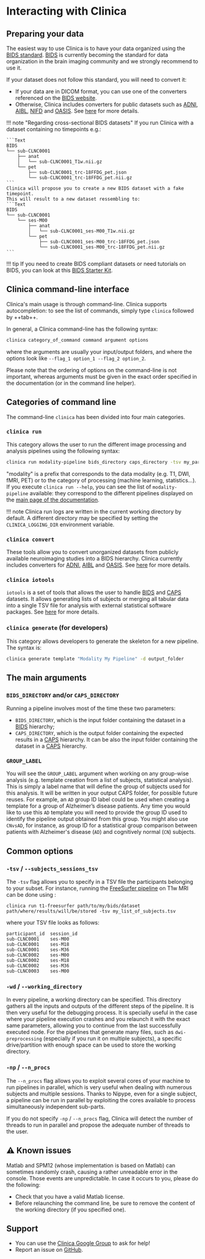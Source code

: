 <!-- markdownlint-disable MD046 -->
# Interacting with Clinica

## Preparing your data

The easiest way to use Clinica is to have your data organized using the [BIDS standard](http://bids.neuroimaging.io/).
[BIDS](http://bids.neuroimaging.io/) is currently becoming the standard for data organization in the brain imaging community and we strongly recommend to use it.

If your dataset does not follow this standard, you will need to convert it:

- If your data are in DICOM format, you can use one of the converters referenced on the [BIDS website](https://bids.neuroimaging.io/benefits.html#converters).
- Otherwise, Clinica includes converters for public datasets such as [ADNI](http://adni.loni.usc.edu/), [AIBL](https://aibl.csiro.au), [NIFD](http://4rtni-ftldni.ini.usc.edu/) and [OASIS](http://www.oasis-brains.org).
See [here](../DatabasesToBIDS) for more details.

!!! note "Regarding cross-sectional BIDS datasets"
    If you run Clinica with a dataset containing no timepoints e.g.:

    ```Text
    BIDS
    └── sub-CLNC0001
        ├── anat
        │   └── sub-CLNC0001_T1w.nii.gz
        └── pet
            ├── sub-CLNC0001_trc-18FFDG_pet.json
            └── sub-CLNC0001_trc-18FFDG_pet.nii.gz
    ```
    Clinica will propose you to create a new BIDS dataset with a fake timepoint.
    This will result to a new dataset ressembling to:
    ```Text
    BIDS
    └── sub-CLNC0001
        └── ses-M00
            ├── anat
            │   └── sub-CLNC0001_ses-M00_T1w.nii.gz
            └── pet
                ├── sub-CLNC0001_ses-M00_trc-18FFDG_pet.json
                └── sub-CLNC0001_ses-M00_trc-18FFDG_pet.nii.gz
    ```

!!! tip
     If you need to create BIDS compliant datasets or need tutorials on BIDS, you can look at this [BIDS Starter Kit](https://github.com/INCF/bids-starter-kit/).

## Clinica command-line interface

Clinica's main usage is through command-line.
Clinica supports autocompletion: to see the list of commands, simply type `clinica` followed by ++tab++.

In general, a Clinica command-line has the following syntax:

```bash
clinica category_of_command command argument options
```

where the arguments are usually your input/output folders, and where the options look like `--flag_1 option_1 --flag_2 option_2`.

Please note that the ordering of options on the command-line is not important, whereas arguments must be given in the exact order specified in the documentation (or in the command line helper).

## Categories of command line

The command-line `clinica` has been divided into four main categories.

### `clinica run`

This category allows the user to run the different image processing and analysis pipelines using the following syntax:

```bash
clinica run modality-pipeline bids_directory caps_directory -tsv my_participants.tsv
```

"modality" is a prefix that corresponds to the data modality (e.g. T1, DWI, fMRI, PET) or to the category of processing (machine learning, statistics...).
If you execute `clinica run --help`, you can see the list of `modality-pipeline` available: they correspond to the different pipelines displayed on the [main page of the documentation](..).

!!! note
    Clinica run logs are written in the current working directory by default. A different directory may be specified by setting the `CLINICA_LOGGING_DIR` environment variable.

### `clinica convert`

These tools allow you to convert unorganized datasets from publicly available neuroimaging studies into a BIDS hierarchy.
Clinica currently includes converters for [ADNI](http://adni.loni.usc.edu/), [AIBL](https://aibl.csiro.au) and [OASIS](http://www.oasis-brains.org).
See [here](../DatabasesToBIDS) for more details.

### `clinica iotools`

`iotools` is a set of tools that allows the user to handle [BIDS](http://bids.neuroimaging.io) and [CAPS](../CAPS/Introduction) datasets.
It allows generating lists of subjects or merging all tabular data into a single TSV file for analysis with external statistical software packages.
See [here](../IO) for more details.

### `clinica generate` (for developers)

This category allows developers to generate the skeleton for a new pipeline.
The syntax is:

```bash
clinica generate template "Modality My Pipeline" -d output_folder
```

## The main arguments

### `BIDS_DIRECTORY` and/or `CAPS_DIRECTORY`

Running a pipeline involves most of the time these two parameters:

- `BIDS_DIRECTORY`, which is the input folder containing the dataset in a [BIDS](../BIDS) hierarchy;
- `CAPS_DIRECTORY`, which is the output folder containing the expected results in a [CAPS](../CAPS/Introduction) hierarchy.
It can be also the input folder containing the dataset in a [CAPS](../CAPS/Introduction) hierarchy.

### `GROUP_LABEL`

You will see the `GROUP_LABEL` argument when working on any group-wise analysis (e.g. template creation from a list of subjects, statistical analysis).
This is simply a label name that will define the  group of subjects used for this analysis.
It will be written in your output CAPS folder, for possible future reuses.
For example, an `AD` group ID label could be used when creating a template for a group of Alzheimer’s disease patients.
Any time you would like to use this `AD` template you will need to provide the group ID used to identify the pipeline output obtained from this group.
You might also use `CNvsAD`, for instance, as group ID for a statistical group comparison between patients with Alzheimer's disease (`AD`) and cognitively normal (`CN`) subjects.

## Common options

### `-tsv` / `--subjects_sessions_tsv`

The `-tsv` flag allows you to specify in a TSV file the participants belonging to your subset.
For instance, running the [FreeSurfer pipeline](../Pipelines/T1_FreeSurfer) on T1w MRI can be done using :

```shell
clinica run t1-freesurfer path/to/my/bids/dataset path/where/results/will/be/stored -tsv my_list_of_subjects.tsv
```

where your TSV file looks as follows:

```text
participant_id  session_id
sub-CLNC0001    ses-M00
sub-CLNC0001    ses-M18
sub-CLNC0001    ses-M36
sub-CLNC0002    ses-M00
sub-CLNC0002    ses-M18
sub-CLNC0002    ses-M36
sub-CLNC0003    ses-M00
```
<!-- Note that to make the display clearer, the rows contain successive tabs, which should not happen in an actual TSV file. -->

### `-wd` / `--working_directory`

In every pipeline, a working directory can be specified.
This directory gathers all the inputs and outputs of the different steps of the pipeline.
It is then very useful for the debugging process.
It is specially useful in the case where your pipeline execution crashes and you relaunch it with the exact same parameters, allowing you to continue from the last successfully executed node. <!--If you do not specify any working directory, a temporary one will be created, then deleted at the end if everything went well.--> For the pipelines that generate many files, such as `dwi-preprocessing` (especially if you run it on multiple subjects), a specific drive/partition with enough space can be used to store the working directory.

### `-np` / `--n_procs`

The `--n_procs` flag allows you to exploit several cores of your machine to run pipelines in parallel, which is very useful when dealing with numerous subjects and multiple sessions.
Thanks to Nipype, even for a single subject, a pipeline can be run in parallel by exploiting the cores available to process simultaneously independent sub-parts.

If you do not specify `-np` / `--n_procs` flag, Clinica will detect the number of threads to run in parallel and propose the adequate number of threads to the user.

## :warning: Known issues

Matlab and SPM12 (whose implementation is based on Matlab) can sometimes randomly crash, causing a rather unreadable error in the console.
Those events are unpredictable.
In case it occurs to you, please do the following:

- Check that you have a valid Matlab license.
- Before relaunching the command line, be sure to remove the content of the working directory (if you specified one).

## Support

- You can use the [Clinica Google Group](https://groups.google.com/forum/#!forum/clinica-user) to ask for help!
- Report an issue on [GitHub](https://github.com/aramis-lab/clinica/issues).
